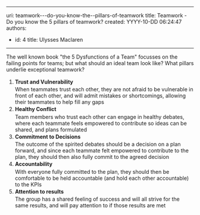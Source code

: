 

---
uri: teamwork---do-you-know-the--pillars-of-teamwork
title: Teamwork - Do you know the 5 pillars of teamwork?
created: YYYY-10-DD 06:24:47
authors:
  - id: 4
    title: Ulysses Maclaren
---




<span class='intro'> <p>The well known book &quot;the 5 Dysfunctions of a Team&quot; focusses on the failing points for teams; but what should an ide​al team look like?&#160;What pillars underlie exceptional teamwork?<br></p> </span>

<ol><li><span style="line-height&#58;1.6;"><strong></strong><strong>​​Trust and Vulnerability</strong><br>When teammates trust each other, they are not afraid to be vulnerable in front of each other, and will admit mistakes or shortcomings, allowing their teammates to help fill any gaps</span></li><li><span style="line-height&#58;1.6;"><strong>Healthy Conflict</strong><br>​​Team members who trust each other can engage in&#160;healthy debates, where each teammate feels empowered to contribute so ideas can be shared, and plans formulated​<br></span></li><li><span style="line-height&#58;1.6;"><strong>Commitment to Decisions</strong><br>The outcome of the spirited debates should be a decision on a plan forward, and since each teammate felt empowered to contribute to the plan, they should then also fully commit to the agreed decision<br></span></li><li><span style="line-height&#58;1.6;"><strong>Accountability</strong><br>With everyone fully committed to the plan, they should then be comfortable to be held accountable (and hold each other accountable) to the KPIs</span></li><li><span style="line-height&#58;1.6;"><strong>Attention to results​</strong><br>​The group has a shared feeling of success and will all strive for the same results, and will pay attention to if those results are met<br></span></li></ol>


